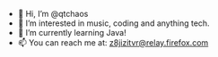 - 👋 Hi, I’m @qtchaos
- 👀 I’m interested in music, coding and anything tech.
- 🌱 I’m currently learning Java!
- 📫 You can reach me at: z8jizitvr@relay.firefox.com
